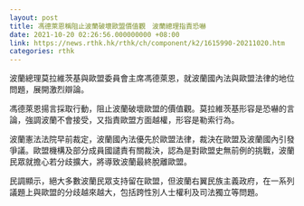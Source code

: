 ```yaml
---
layout: post
title: 馮德萊恩稱阻止波蘭破壞歐盟價值觀　波蘭總理指責恐嚇
date: 2021-10-20 02:26:56.000000000 +08:00
link: https://news.rthk.hk/rthk/ch/component/k2/1615990-20211020.htm
categories: rthk
---
```


波蘭總理莫拉維茨基與歐盟委員會主席馮德萊恩，就波蘭國內法與歐盟法律的地位問題，展開激烈辯論。

馮德萊恩揚言採取行動，阻止波蘭破壞歐盟的價值觀。莫拉維茨基形容是恐嚇的言論，強調波蘭不會接受，又指責歐盟方面越權，形容是勒索行為。

波蘭憲法法院早前裁定，波蘭國內法優先於歐盟法律，裁決在歐盟及波蘭國內引發爭議。歐盟機構及部分成員國譴責有關裁決，認為是對歐盟史無前例的挑戰，波蘭民眾就擔心若分歧擴大，將導致波蘭最終脫離歐盟。

民調顯示，絕大多數波蘭民眾支持留在歐盟，但波蘭右翼民族主義政府，在一系列議題上與歐盟的分歧越來越大，包括跨性別人士權利及司法獨立等問題。
